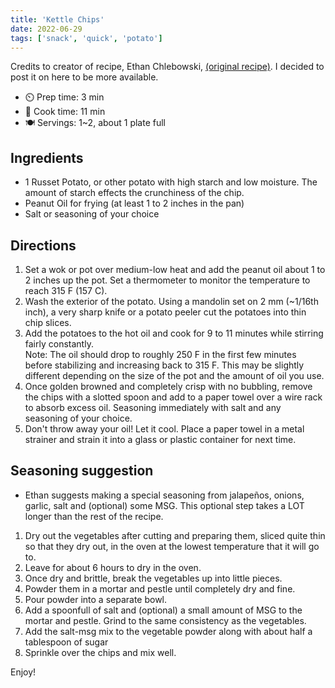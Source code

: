 ```yaml
---
title: 'Kettle Chips'
date: 2022-06-29
tags: ['snack', 'quick', 'potato']
---
```


Credits to creator of recipe, Ethan Chlebowski, [(original recipe)](https://www.ethanchlebowski.com/cooking-techniques-recipes/kettle-cooked-chips).
I decided to post it on here to be more available.

- ⏲️ Prep time: 3 min
- 🍳 Cook time: 11 min
- 🍽️ Servings: 1~2, about 1 plate full

## Ingredients

- 1 Russet Potato, or other potato with high starch and low moisture. The amount of starch effects the crunchiness of the chip.
- Peanut Oil for frying (at least 1 to 2 inches in the pan)
- Salt or seasoning of your choice

## Directions

1. Set a wok or pot over medium-low heat and add the peanut oil about 1 to 2 inches up the pot. Set a thermometer to monitor the temperature to reach 315 F (157 C).
2. Wash the exterior of the potato. Using a mandolin set on 2 mm (~1/16th inch), a very sharp knife or a potato peeler cut the potatoes into thin chip slices.
3. Add the potatoes to the hot oil and cook for 9 to 11 minutes while stirring fairly constantly. <br>
Note: The oil should drop to roughly 250 F in the first few minutes before stabilizing and increasing back to 315 F. This may be slightly different depending on the size of the pot and the amount of oil you use.
4. Once golden browned and completely crisp with no bubbling, remove the chips with a slotted spoon and add to a paper towel over a wire rack to absorb excess oil. Seasoning immediately with salt and any seasoning of your choice.
5. Don't throw away your oil! Let it cool. Place a paper towel in a metal strainer and strain it into a glass or plastic container for next time.

## Seasoning suggestion

- Ethan suggests making a special seasoning from jalapeños, onions, garlic, salt and (optional) some MSG. This optional step takes a LOT longer than the rest of the recipe.
1. Dry out the vegetables after cutting and preparing them, sliced quite thin so that they dry out, in the oven at the lowest temperature that it will go to.
2. Leave for about 6 hours to dry in the oven.
3. Once dry and brittle, break the vegetables up into little pieces.
4. Powder them in a mortar and pestle until completely dry and fine.
5. Pour powder into a separate bowl.
6. Add a spoonfull of salt and (optional) a small amount of MSG to the mortar and pestle. Grind to the same consistency as the vegetables.
7. Add the salt-msg mix to the vegetable powder along with about half a tablespoon of sugar
8. Sprinkle over the chips and mix well.

Enjoy!
